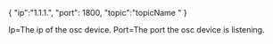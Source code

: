 {
    "ip":"1.1.1.", 
    "port": 1800,
    "topic":"topicName "
}

Ip=The ip of the osc device.
Port=The port the osc device is listening.

